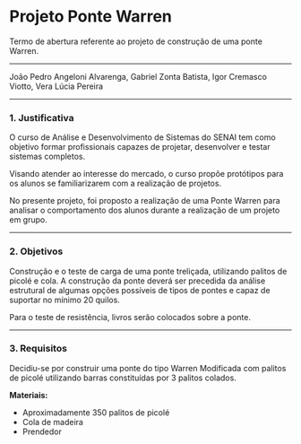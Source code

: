 # Projeto Ponte Warren
Termo de abertura referente ao projeto de construção de uma ponte Warren.
<hr>

<p>João Pedro Angeloni Alvarenga, 
Gabriel Zonta Batista, 
Igor Cremasco Viotto, 
Vera Lúcia Pereira</p>

<hr>

<h3>1. Justificativa</h3>

<p>
O curso de Análise e Desenvolvimento de Sistemas do SENAI tem como objetivo formar profissionais capazes de projetar, desenvolver e testar sistemas completos.
</p>
<p>
Visando atender ao interesse do mercado, o curso propõe protótipos para os alunos se familiarizarem com a realização de projetos.
</p>
<p>
No presente projeto, foi proposto a realização de uma Ponte Warren para analisar o comportamento dos alunos durante a realização de um projeto em grupo.
</p>

<hr>

<h3>2. Objetivos</h3>

<p>
Construção e o teste de carga de uma ponte treliçada, utilizando palitos de picolé e cola. A construção da ponte deverá ser precedida da análise estrutural de algumas opções possíveis de tipos de pontes e capaz de suportar no mínimo 20 quilos. 
</p>
<p>
Para o teste de resistência, livros serão colocados sobre a ponte.
</p>

<hr>

<h3>3. Requisitos</h3>

<p>
Decidiu-se por construir uma ponte do tipo Warren Modificada com palitos de picolé utilizando barras constituídas por 3 palitos colados.
</p>

<p><b>Materiais:</b></p>

<ul>
    <li>Aproximadamente 350 palitos de picolé</li>
    <li>Cola de madeira</li>
    <li>Prendedor</li>
</ul>

